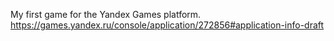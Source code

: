 My first game for the Yandex Games platform. 
https://games.yandex.ru/console/application/272856#application-info-draft
